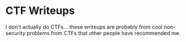 # CTF Writeups

I don't actually do CTFs... these writeups are probably from cool non-security
problems from CTFs that other people have recommended me.